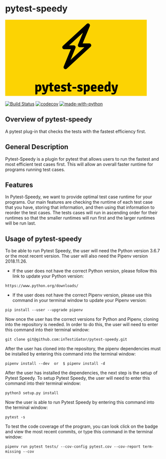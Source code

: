 # pytest-speedy

![logo](.github/pytest-speedy_logo.png "pytest-speedy")

[![Build Status](https://api.travis-ci.com/inTestiGator/pytest-speedy.svg?branch=master)](https://travis-ci.com/inTestiGator/pytest-speedy)
[![codecov](https://codecov.io/gh/inTestiGator/pytest-speedy/branch/master/graphs/badge.svg?branch=master)](https://codecov.io/gh/inTestiGator/pytest-speedy)
[![made-with-python](https://img.shields.io/badge/Made%20with-Python-purple.svg)](https://www.python.org/)

## Overview of pytest-speedy

A pytest plug-in that checks the tests with the fastest efficiency first.

## General Description

Pytest-Speedy is a plugin for pytest that allows users to run the fastest and
most efficient test cases first. This will allow an overall faster runtime for
programs running test cases.

## Features

In Pytest-Speedy, we want to provide optimal test case runtime for your
programs. Our main features are checking the runtime of each test case that you
have, storing that information, and then using that information to reorder the
test cases. The tests cases will run in ascending order for their runtimes so
that the smaller runtimes will run first and the larger runtimes will be run
last.

## Usage of pytest-speedy

To be able to run Pytest Speedy, the user will need the Python version 3.6.7 or
the most recent version. The user will also need the Pipenv version 2018.11.26.

* If the user does not have the correct Python version, please follow this link
  to update your Python version:

```
https://www.python.org/downloads/
```

* If the user does not have the correct Pipenv version, please use this command
  in your terminal window to update your Pipenv version:

```
pip install --user --upgrade pipenv
```

Now once the user has the correct versions for Python and Pipenv, cloning into
the repository is needed. In order to do this, the user will need to enter this
command into their terminal window:

```
git clone git@github.com:inTestiGator/pytest-speedy.git
```

After the user has cloned into the repository, the pipenv dependencies must be
installed by entering this command into the terminal window:

```
pipenv install --dev  or  $ pipenv install -d
```

After the user has installed the dependencies, the next step is the setup of
Pytest Speedy. To setup Pytest Speedy, the user will need to enter this command
into their terminal window:

```
python3 setup.py install
```

Now the user is able to run Pytest Speedy by entering this command into the
terminal window:

```
pytest -s
```

To test the code coverage of the program, you can look click on the badge and view
the most recent commits, or type this command in the terminal window:

```
pipenv run pytest tests/ --cov-config pytest.cov --cov-report term-missing --cov
```
